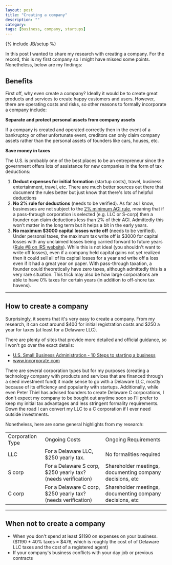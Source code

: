 ```yaml
---
layout: post
title: "Creating a company"
description: ""
category: 
tags: [business, company, startups]
---
```

{% include JB/setup %}

In this post I wanted to share my research with creating a company.
For the record, this is my first company so I might have missed some points. 
Nonetheless, below are my findings:

<h2>Benefits</h2>

First off, why even create a company? Ideally it would be to create 
great products and services to create happy customers and users. However,
there are operating costs and risks, so other reasons to formally incorporate
a company include:

<b>Separate and protect personal assets from company assets</b>

If a company is created and operated correctly then in the event of a 
bankruptcy or other unfortunate event, creditors can only claim company
assets rather than the personal assets of founders like cars, houses, etc.


<b>Save money in taxes</b>

The U.S. is probably one of the best places to be an entrepreneur since
the government offers lots of assistance for new companies in the form
of tax deductions:

<ol>

<li><b>Deduct expenses for initial formation</b> (startup costs), travel, business entertainment, travel, etc. 
There are much better sources out there that document the rules better but
just know that there's lots of helpful deductions</li>

<li><b>No 2% rule for deductions</b> (needs to be verified). As far as I know, businesses
are not subject to the <a href="http://www.1040.com/federal-taxes/deductions/itemized-deductions" target="_blank">2% minimum AGI rule</a>, meaning that if a pass-through corporation is selected (e.g. LLC or S-corp) then 
a founder can claim deductions less than 2% of their AGI. Admittedly this won't
matter in the long term but it helps a bit in the early years. </li>

<li><b>No maximum $3000 capital losses write off</b> (needs to be verified). Under 
personal taxes, the maximum tax write off is $3000 for capital losses with
any unclaimed losses being carried forward to future years (<a href="http://www.irs.gov/uac/Ten-Important-Facts-About-Capital-Gains-and-Losses" target="_blank">Rule #8 on IRS website</a>). While this is 
not ideal (you shouldn't want to write off losses), even if a company
held capital gains not yet realized then it could sell all of its capital
losses for a year and write off a loss even if it had a great year on paper. 
With pass-through taxation, a founder could theoretically have zero taxes, although
admittedly this is a very rare situation. This trick may also be how large
corporations are able to have 0% taxes for certain years (in addition to
off-shore tax havens).</li>

</ol>

<hr>

<h2>How to create a company</h2>

Surprisingly, it seems that it's very easy to create a company. From my research,
it can cost around $400 for initial registration costs and $250 a year for
taxes (at least for a Delaware LLC). 

There are plenty of sites that provide more detailed and official guidance,
so I won't go over the exact details:

<ul>
    <li><a href="http://www.sba.gov/content/follow-these-steps-starting-business" target="_blank">U.S. Small Business Administration - 10 Steps to starting a business</a></li>
    <li><a href="https://www.incorporate.com/" target="_blank">www.incorporate.com</a></li>
</ul>

There are several corporation types but for my purposes (creating a technology
company with products and services that are financed through
a seed investment fund) it made sense to go with a Delaware LLC, mostly
because of its efficiency and popularity with startups. 
Additionally, while even Peter Thiel has advised founders to create Delaware C corporations, 
I don't expect my company to be bought out anytime soon so I'll prefer to
keep my initial tax advantages and less stringent formality requirements. Down
the road I can convert my LLC to a C corporation if I ever need outside investments.

Nonetheless, here are some general highlights from my research:

<table class="table table-bordered table-striped">
    <tr>
        <td>Corporation Type</td>
        <td>Ongoing Costs</td>
        <td>Ongoing Requirements</td>
    </tr>
    <tr>
        <td>LLC</td>
        <td>For a Delaware LLC, $250 yearly tax.</td>
        <td>No formalities required</td>
    </tr>
    <tr>
        <td>S corp</td>
        <td>For a Delaware S corp, $250 yearly tax? (needs verification)</td>
        <td>Shareholder meetings, documenting company decisions, etc </td>
    </tr>
    <tr>
        <td>C corp</td>
        <td>For a Delaware C corp, $250 yearly tax? (needs verification)</td>
        <td>Shareholder meetings, documenting company decisions, etc </td>
    </tr>
</table>

<hr>

<h2>When not to create a company</h2>

<ul>
    <li>When you don't spend at least $1190 on expenses on your business. ($1190 * 40% taxes = $476, which
is roughly the cost of of Delaware LLC taxes and the cost of a registered agent)</li>
    <li>If your company's business conflicts with your day job or previous contracts</li>
</ul>